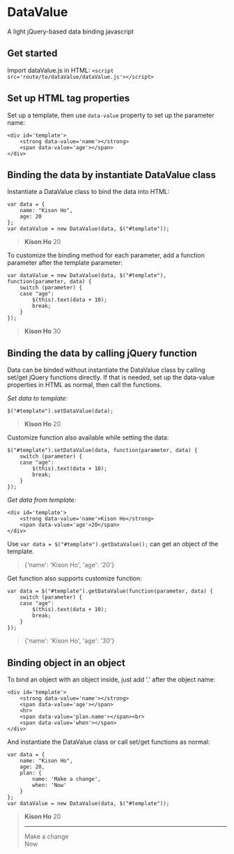 # DataValue
A light jQuery-based data binding javascript

## Get started
Import dataValue.js in HTML:
`<script src='route/to/dataValue/dataValue.js'></script>`

## Set up HTML tag properties
Set up a template, then use `data-value` property to set up the parameter name:
```
<div id='template'>
    <strong data-value='name'></strong>
    <span data-value='age'></span>
</div>
```

## Binding the data by instantiate DataValue class
Instantiate a DataValue class to bind the data into HTML:
```
var data = {
    name: "Kison Ho",
    age: 20
};
var dataValue = new DataValue(data, $("#template"));
```
> <div id='template'>
>     <strong data-value='name'>Kison Ho</strong>
>     <span data-value='age'>20</span>
> </div>

To customize the binding method for each parameter, add a function parameter after the template parameter:
```
var dataValue = new DataValue(data, $("#template"), function(parameter, data) {
    switch (parameter) {
    case "age":
        $(this).text(data + 10);
        break;
    }
});
```
> <div id='template'>
>     <strong data-value='name'>Kison Ho</strong>
>     <span data-value='age'>30</span>
> </div>

## Binding the data by calling jQuery function
Data can be binded without instantiate the DataValue class by calling set/get jQuery functions directly.
If that is needed, set up the data-value properties in HTML as normal, then call the functions.

*Set data to template:*
```
$("#template").setDataValue(data);
```
> <div id='template'>
>     <strong data-value='name'>Kison Ho</strong>
>     <span data-value='age'>20</span>
> </div>
Customize function also available while setting the data:
```
$("#template").setDataValue(data, function(parameter, data) {
    switch (parameter) {
    case "age":
        $(this).text(data + 10);
        break;
    }
});
```
*Get data from template:*
```
<div id='template'>
    <strong data-value='name'>Kison Ho</strong>
    <span data-value='age'>20</span>
</div>
```
Use `var data = $("#template").getDataValue();` can get an object of the template.
> {'name': 'Kison Ho', 'age': '20'}

Get function also supports customize function:
```
var data = $("#template").getDataValue(function(parameter, data) {
    switch (parameter) {
    case "age":
        $(this).text(data + 10);
        break;
    }
});
```
> {'name': 'Kison Ho', 'age': '30'}

## Binding object in an object
To bind an object with an object inside, just add '.' after the object name:
```
<div id='template'>
    <strong data-value='name'></strong>
    <span data-value='age'></span>
    <hr>
    <span data-value='plan.name'></span><br>
    <span data-value='when'></span>
</div>
```
And instantiate the DataValue class or call set/get functions as normal:
```
var data = {
    name: "Kison Ho",
    age: 20,
    plan: {
        name: 'Make a change',
        when: 'Now'
    }
};
var dataValue = new DataValue(data, $("#template"));
```
> <div id='template'>
>     <strong data-value='name'>Kison Ho</strong>
>     <span data-value='age'>20</span>
>     <hr>
>     <span data-value='plan.name'>Make a change</span><br>
>     <span data-value='plan.when'>Now</span>
> </div>
